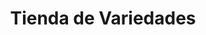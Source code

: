 ---
title: "Tienda de Variedades"
url: /ciudad-satelite/tienda-de-variedades-calle-29-c/
shop: comodidad
---